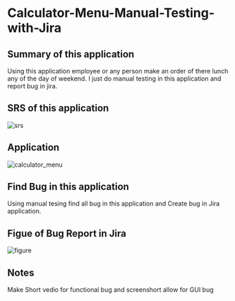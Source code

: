 # Calculator-Menu-Manual-Testing-with-Jira
## Summary of this application
Using this application employee or any person make an order of there lunch any of the day of weekend. I just do manual testing in this application and report bug in jira.
## SRS of this application
![srs](https://github.com/nishattasnim337/Calculator-Menu-Manual-Testing-with-Jira/assets/47314975/d6c8fb78-d8de-4231-9db4-472aa7473b4a)
## Application
![calculator_menu](https://github.com/nishattasnim337/Calculator-Menu-Manual-Testing-with-Jira/assets/47314975/89e1d305-c721-4f0f-b1f0-abb7e3ad8823)
## Find Bug in this application 
Using manual tesing find all bug in this application and Create bug in Jira application. 
## Figue of Bug Report in Jira
![figure](https://github.com/nishattasnim337/Calculator-Menu-Manual-Testing-with-Jira/assets/47314975/61dbcef8-0749-44ac-9bb8-53618d9cbf7b)
## Notes
Make Short vedio for functional bug and screenshort allow for GUI bug

